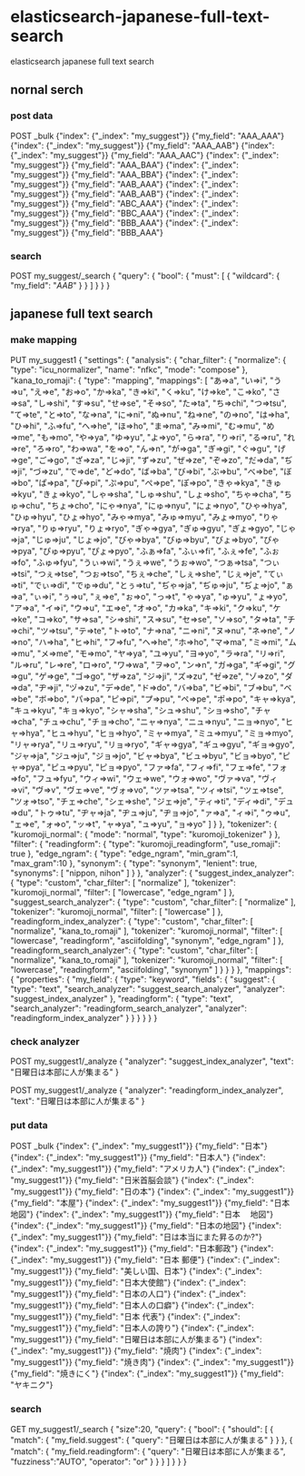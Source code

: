 # elasticsearch-japanese-full-text-search
elasticsearch japanese full text search

## nornal serch
### post data
POST _bulk 
{"index": {"_index": "my_suggest"}}
{"my_field": "AAA_AAA"} 
{"index": {"_index": "my_suggest"}}
{"my_field": "AAA_AAB"} 
{"index": {"_index": "my_suggest"}}
{"my_field": "AAA_AAC"} 
{"index": {"_index": "my_suggest"}}
{"my_field": "AAA_BAA"} 
{"index": {"_index": "my_suggest"}}
{"my_field": "AAA_BBA"} 
{"index": {"_index": "my_suggest"}}
{"my_field": "AAB_AAA"} 
{"index": {"_index": "my_suggest"}}
{"my_field": "AAB_AAB"} 
{"index": {"_index": "my_suggest"}}
{"my_field": "ABC_AAA"} 
{"index": {"_index": "my_suggest"}}
{"my_field": "BBC_AAA"}
{"index": {"_index": "my_suggest"}}
{"my_field": "BBB_AAA"} 
{"index": {"_index": "my_suggest"}}
{"my_field": "BBB_AAA"} 

### search
POST my_suggest/_search
{
  "query": {
    "bool": {
      "must": [
        {
          "wildcard": {
            "my_field": "*AAB*"
          }
        }
      ]
    }
  }
}

## japanese full text search
### make mapping

PUT my_suggest1
{ 
  "settings": { 
    "analysis": { 
      "char_filter": { 
        "normalize": { 
          "type": "icu_normalizer",
          "name": "nfkc",
          "mode": "compose" 
        },
        "kana_to_romaji": { 
          "type": "mapping",
          "mappings": [ 
            "あ=>a",
            "い=>i",
            "う=>u",
            "え=>e",
            "お=>o",
            "か=>ka",
            "き=>ki",
            "く=>ku",
            "け=>ke",
            "こ=>ko",
            "さ=>sa",
            "し=>shi",
            "す=>su",
            "せ=>se",
            "そ=>so",
            "た=>ta",
            "ち=>chi",
            "つ=>tsu",
            "て=>te",
            "と=>to",
            "な=>na",
            "に=>ni",
            "ぬ=>nu",
            "ね=>ne",
            "の=>no",
            "は=>ha",
            "ひ=>hi",
            "ふ=>fu",
            "へ=>he",
            "ほ=>ho",
            "ま=>ma",
            "み=>mi",
            "む=>mu",
            "め=>me",
            "も=>mo",
            "や=>ya",
            "ゆ=>yu",
            "よ=>yo",
            "ら=>ra",
            "り=>ri",
            "る=>ru",
            "れ=>re",
            "ろ=>ro",
            "わ=>wa",
            "を=>o",
            "ん=>n",
            "が=>ga",
            "ぎ=>gi",
            "ぐ=>gu",
            "げ=>ge",
            "ご=>go",
            "ざ=>za",
            "じ=>ji",
            "ず=>zu",
            "ぜ=>ze",
            "ぞ=>zo",
            "だ=>da",
            "ぢ=>ji",
            "づ=>zu",
            "で=>de",
            "ど=>do",
            "ば=>ba",
            "び=>bi",
            "ぶ=>bu",
            "べ=>be",
            "ぼ=>bo",
            "ぱ=>pa",
            "ぴ=>pi",
            "ぷ=>pu",
            "ぺ=>pe",
            "ぽ=>po",
            "きゃ=>kya",
            "きゅ=>kyu",
            "きょ=>kyo",
            "しゃ=>sha",
            "しゅ=>shu",
            "しょ=>sho",
            "ちゃ=>cha",
            "ちゅ=>chu",
            "ちょ=>cho",
            "にゃ=>nya",
            "にゅ=>nyu",
            "にょ=>nyo",
            "ひゃ=>hya",
            "ひゅ=>hyu",
            "ひょ=>hyo",
            "みゃ=>mya",
            "みゅ=>myu",
            "みょ=>myo",
            "りゃ=>rya",
            "りゅ=>ryu",
            "りょ=>ryo",
            "ぎゃ=>gya",
            "ぎゅ=>gyu",
            "ぎょ=>gyo",
            "じゃ=>ja",
            "じゅ=>ju",
            "じょ=>jo",
            "びゃ=>bya",
            "びゅ=>byu",
            "びょ=>byo",
            "ぴゃ=>pya",
            "ぴゅ=>pyu",
            "ぴょ=>pyo",
            "ふぁ=>fa",
            "ふぃ=>fi",
            "ふぇ=>fe",
            "ふぉ=>fo",
            "ふゅ=>fyu",
            "うぃ=>wi",
            "うぇ=>we",
            "うぉ=>wo",
            "つぁ=>tsa",
            "つぃ=>tsi",
            "つぇ=>tse",
            "つぉ=>tso",
            "ちぇ=>che",
            "しぇ=>she",
            "じぇ=>je",
            "てぃ=>ti",
            "でぃ=>di",
            "でゅ=>du",
            "とぅ=>tu",
            "ぢゃ=>ja",
            "ぢゅ=>ju",
            "ぢょ=>jo",
            "ぁ=>a",
            "ぃ=>i",
            "ぅ=>u",
            "ぇ=>e",
            "ぉ=>o",
            "っ=>t",
            "ゃ=>ya",
            "ゅ=>yu",
            "ょ=>yo",
            "ア=>a",
            "イ=>i",
            "ウ=>u",
            "エ=>e",
            "オ=>o",
            "カ=>ka",
            "キ=>ki",
            "ク=>ku",
            "ケ=>ke",
            "コ=>ko",
            "サ=>sa",
            "シ=>shi",
            "ス=>su",
            "セ=>se",
            "ソ=>so",
            "タ=>ta",
            "チ=>chi",
            "ツ=>tsu",
            "テ=>te",
            "ト=>to",
            "ナ=>na",
            "ニ=>ni",
            "ヌ=>nu",
            "ネ=>ne",
            "ノ=>no",
            "ハ=>ha",
            "ヒ=>hi",
            "フ=>fu",
            "ヘ=>he",
            "ホ=>ho",
            "マ=>ma",
            "ミ=>mi",
            "ム=>mu",
            "メ=>me",
            "モ=>mo",
            "ヤ=>ya",
            "ユ=>yu",
            "ヨ=>yo",
            "ラ=>ra",
            "リ=>ri",
            "ル=>ru",
            "レ=>re",
            "ロ=>ro",
            "ワ=>wa",
            "ヲ=>o",
            "ン=>n",
            "ガ=>ga",
            "ギ=>gi",
            "グ=>gu",
            "ゲ=>ge",
            "ゴ=>go",
            "ザ=>za",
            "ジ=>ji",
            "ズ=>zu",
            "ゼ=>ze",
            "ゾ=>zo",
            "ダ=>da",
            "ヂ=>ji",
            "ヅ=>zu",
            "デ=>de",
            "ド=>do",
            "バ=>ba",
            "ビ=>bi",
            "ブ=>bu",
            "ベ=>be",
            "ボ=>bo",
            "パ=>pa",
            "ピ=>pi",
            "プ=>pu",
            "ペ=>pe",
            "ポ=>po",
            "キャ=>kya",
            "キュ=>kyu",
            "キョ=>kyo",
            "シャ=>sha",
            "シュ=>shu",
            "ショ=>sho",
            "チャ=>cha",
            "チュ=>chu",
            "チョ=>cho",
            "ニャ=>nya",
            "ニュ=>nyu",
            "ニョ=>nyo",
            "ヒャ=>hya",
            "ヒュ=>hyu",
            "ヒョ=>hyo",
            "ミャ=>mya",
            "ミュ=>myu",
            "ミョ=>myo",
            "リャ=>rya",
            "リュ=>ryu",
            "リョ=>ryo",
            "ギャ=>gya",
            "ギュ=>gyu",
            "ギョ=>gyo",
            "ジャ=>ja",
            "ジュ=>ju",
            "ジョ=>jo",
            "ビャ=>bya",
            "ビュ=>byu",
            "ビョ=>byo",
            "ピャ=>pya",
            "ピュ=>pyu",
            "ピョ=>pyo",
            "ファ=>fa",
            "フィ=>fi",
            "フェ=>fe",
            "フォ=>fo",
            "フュ=>fyu",
            "ウィ=>wi",
            "ウェ=>we",
            "ウォ=>wo",
            "ヴァ=>va",
            "ヴィ=>vi",
            "ヴ=>v",
            "ヴェ=>ve",
            "ヴォ=>vo",
            "ツァ=>tsa",
            "ツィ=>tsi",
            "ツェ=>tse",
            "ツォ=>tso",
            "チェ=>che",
            "シェ=>she",
            "ジェ=>je",
            "ティ=>ti",
            "ディ=>di",
            "デュ=>du",
            "トゥ=>tu",
            "ヂャ=>ja",
            "ヂュ=>ju",
            "ヂョ=>jo",
            "ァ=>a",
            "ィ=>i",
            "ゥ=>u",
            "ェ=>e",
            "ォ=>o",
            "ッ=>t",
            "ャ=>ya",
            "ュ=>yu",
            "ョ=>yo" 
          ] 
        } 
      },
      "tokenizer": { 
        "kuromoji_normal": { 
          "mode": "normal",
          "type": "kuromoji_tokenizer" 
        } 
      },
      "filter": { 
        "readingform": { 
          "type": "kuromoji_readingform",
          "use_romaji": true 
        },
        "edge_ngram": { 
          "type": "edge_ngram",
          "min_gram":1,
          "max_gram":10 
        },
        "synonym": { 
          "type": "synonym",
          "lenient": true,
          "synonyms": [ 
            "nippon, nihon" 
          ] 
        } 
      },
      "analyzer": { 
        "suggest_index_analyzer": { 
          "type": "custom",
          "char_filter": [ 
            "normalize" 
          ],
          "tokenizer": "kuromoji_normal",
          "filter": [ 
            "lowercase",
            "edge_ngram" 
          ] 
        },
        "suggest_search_analyzer": { 
          "type": "custom",
          "char_filter": [ 
            "normalize" 
          ],
          "tokenizer": "kuromoji_normal",
          "filter": [ 
            "lowercase" 
          ] 
        },
        "readingform_index_analyzer": { 
          "type": "custom",
          "char_filter": [ 
            "normalize",
            "kana_to_romaji" 
          ],
          "tokenizer": "kuromoji_normal",
          "filter": [ 
            "lowercase",
            "readingform",
            "asciifolding",
            "synonym",
            "edge_ngram" 
          ] 
        },
        "readingform_search_analyzer": { 
          "type": "custom",
          "char_filter": [ 
            "normalize",
            "kana_to_romaji" 
          ],
          "tokenizer": "kuromoji_normal",
          "filter": [ 
            "lowercase",
            "readingform",
            "asciifolding",
            "synonym" 
          ] 
        } 
      } 
    } 
  },
  "mappings": { 
    "properties": { 
      "my_field": { 
        "type": "keyword",
        "fields": { 
          "suggest": { 
            "type": "text",
            "search_analyzer": "suggest_search_analyzer",
            "analyzer": "suggest_index_analyzer" 
          },
          "readingform": { 
            "type": "text",
            "search_analyzer": "readingform_search_analyzer",
            "analyzer": "readingform_index_analyzer" 
          } 
        } 
      } 
    } 
  } 
}

### check analyzer
POST my_suggest1/_analyze
{
  "analyzer": "suggest_index_analyzer",
  "text": "日曜日は本部に人が集まる"
}

POST my_suggest1/_analyze
{
  "analyzer": "readingform_index_analyzer",
  "text": "日曜日は本部に人が集まる"
}

### put data

POST _bulk 
{"index": {"_index": "my_suggest1"}}
{"my_field": "日本"} 
{"index": {"_index": "my_suggest1"}}
{"my_field": "日本人"} 
{"index": {"_index": "my_suggest1"}}
{"my_field": "アメリカ人"} 
{"index": {"_index": "my_suggest1"}}
{"my_field": "日米首脳会談"} 
{"index": {"_index": "my_suggest1"}}
{"my_field": "日の本"} 
{"index": {"_index": "my_suggest1"}}
{"my_field": "本屋"} 
{"index": {"_index": "my_suggest1"}}
{"my_field": "日本 地図"} 
{"index": {"_index": "my_suggest1"}}
{"my_field": "日本 　地図"} 
{"index": {"_index": "my_suggest1"}}
{"my_field": "日本の地図"} 
{"index": {"_index": "my_suggest1"}}
{"my_field": "日は本当にまた昇るのか?"} 
{"index": {"_index": "my_suggest1"}}
{"my_field": "日本郵政"} 
{"index": {"_index": "my_suggest1"}}
{"my_field": "日本 郵便"} 
{"index": {"_index": "my_suggest1"}}
{"my_field": "美しい国、日本"} 
{"index": {"_index": "my_suggest1"}}
{"my_field": "日本大使館"} 
{"index": {"_index": "my_suggest1"}}
{"my_field": "日本の人口"} 
{"index": {"_index": "my_suggest1"}}
{"my_field": "日本人の口癖"} 
{"index": {"_index": "my_suggest1"}}
{"my_field": "日本 代表"}
{"index": {"_index": "my_suggest1"}}
{"my_field": "日本人の誇り"} 
{"index": {"_index": "my_suggest1"}}
{"my_field": "日曜日は本部に人が集まる"}
{"index": {"_index": "my_suggest1"}}
{"my_field": "焼肉"}
{"index": {"_index": "my_suggest1"}}
{"my_field": "焼き肉"}
{"index": {"_index": "my_suggest1"}}
{"my_field": "焼きにく"}
{"index": {"_index": "my_suggest1"}}
{"my_field": "ヤキニク"}

### search

GET my_suggest1/_search 
{ 
  "size":20,
  "query": { 
    "bool": { 
      "should": [
        {
          "match": { 
            "my_field.suggest": { 
              "query": "日曜日は本部に人が集まる" 
            } 
          } 
        },
        { 
          "match": { 
            "my_field.readingform": { 
              "query": "日曜日は本部に人が集まる",
              "fuzziness":"AUTO",
              "operator": "or" 
            } 
          } 
        } 
      ] 
    } 
  }
}
